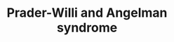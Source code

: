 ---
annotations:
- id: DOID:11983
  parent: genetic disease
  type: Disease Ontology
  value: Prader-Willi syndrome
- id: DOID:1932
  type: Disease Ontology
  value: Angelman syndrome
- id: PW:0000013
  parent: disease pathway
  type: Pathway Ontology
  value: disease pathway
authors:
- KJanssen
- Mkutmon
- Fehrhart
- MaintBot
- Susan
- Egonw
- DeSl
- AlexanderPico
- Ariutta
- Khanspers
- Eweitz
- Finterly
- Larsgw
citedin:
- link: PMC9607846
  title: 'Discovering Common Pathogenic Mechanisms of COVID-19 and Parkinson Disease:
    An Integrated Bioinformatics Analysis (2022)'
communities:
- Diseases
- RareDiseases
description: Prader Willi and Angelman syndrome
last-edited: 2024-07-24
ndex: 0ba806ae-8b69-11eb-9e72-0ac135e8bacf
organisms:
- Homo sapiens
redirect_from:
- /index.php/Pathway:WP3998
- /instance/WP3998
- /instance/WP3998_r134606
revision: r134606
schema-jsonld:
- '@context': https://schema.org/
  '@id': https://wikipathways.github.io/pathways/WP3998.html
  '@type': Dataset
  creator:
    '@type': Organization
    name: WikiPathways
  description: Prader Willi and Angelman syndrome
  keywords:
  - AAAS
  - AHCTF1
  - ARF
  - ATP10A
  - BBS4
  - BDNF (1-247)
  - BDNF (129-247)
  - CCND1
  - CCND2
  - CDC6
  - CDK4
  - CDK6
  - CDKN2B
  - CDKN2C
  - CGA
  - CYFIP1
  - Ca2+
  - DLX5
  - E2F1
  - EIF4E
  - FEZ1
  - FEZ2
  - FMR1
  - FSHB
  - GABA(A) receptor subunit alpha-5
  - GABA(A) receptor subunit beta-3
  - GABA(A) receptorsubunit delta
  - GABRA5
  - GABRB3
  - GABRG1
  - GABRG2
  - GABRG3
  - GABRR1
  - GABRR2
  - GABRR3
  - GHRH (1-108)
  - GHRH (32-75)
  - GLE1
  - GNRH1
  - GNRH1 (24-33)
  - GNRH1 (24-92)
  - GOLGA6L2
  - GOLGA8S
  - Ghrelin (1-117)
  - Ghrelin (24-51)
  - HERC2
  - HTR2C
  - IPW
  - Insulin (25-110)
  - Insulin (57-87)
  - Insulin A chain(90-110)
  - Insulin B chain(25-54)
  - KISS1
  - L-dopaquinone
  - L-tyrosine
  - LHB
  - MAGEL2
  - MDM2
  - MDM4
  - MKRN3
  - MSX1
  - NDC1
  - NDN
  - NGF
  - NHLH2
  - NIPA1
  - NIPA2
  - NK3R
  - NKB
  - NPAP1
  - NUP107
  - NUP133
  - NUP153
  - NUP155
  - NUP160
  - NUP188
  - NUP205
  - NUP210
  - NUP214
  - NUP35
  - NUP37
  - NUP42
  - NUP43
  - NUP50
  - NUP54
  - NUP58
  - NUP62
  - NUP85
  - NUP88
  - NUP93
  - NUP98
  - OCA2
  - Oxytocin (20-28)
  - Oxytocin-neurophysin 1 (1-125)
  - P-protein
  - PCM1
  - PCSK1
  - POM121
  - POMC (1-241)
  - POMC (138-150)
  - PRKCZ
  - PWRN1
  - PWRN2
  - PWRN3
  - PWRN4
  - RAE1
  - RANBP2
  - RB1
  - RNF8
  - SEC13
  - SEH1L
  - SLC45A2
  - SNORD108
  - SNORD109A
  - SNORD109B
  - SNORD115@
  - SNORD116@
  - SNORD64
  - SNRPN
  - SNURF
  - SNURF-SNRPN
  - TPR
  - TUBGCP2
  - TUBGCP3
  - TUBGCP4
  - TUBGCP5
  - TUBGCP6
  - Tyrosinase
  - UBE2N
  - UBE3A
  - p16-INK4a
  - p53
  license: CC0
  name: Prader-Willi and Angelman syndrome
seo: CreativeWork
title: Prader-Willi and Angelman syndrome
wpid: WP3998
---